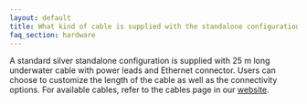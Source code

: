 ```yaml
---
layout: default
title: What kind of cable is supplied with the standalone configuration?
faq_section: hardware
---
```


A standard silver standalone configuration is supplied with 25 m long underwater cable with power leads and Ethernet connector. Users can choose to customize the length of the cable as well as the connectivity options. For available cables, refer to the cables page in our [website](https://subnero.com/products/cables.html).
